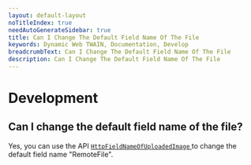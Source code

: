 ```yaml
---
layout: default-layout
noTitleIndex: true
needAutoGenerateSidebar: true
title: Can I Change The Default Field Name Of The File
keywords: Dynamic Web TWAIN, Documentation, Develop
breadcrumbText: Can I Change The Default Field Name Of The File
description: Can I Change The Default Field Name Of The File
---
```


# Development

## Can I change the default field name of the file? 

Yes, you can use the API [ `HttpFieldNameOfUploadedImage` ]({{site.info}}api/WebTwain_IO.html#httpfieldnameofuploadedimage) to change the default field name "RemoteFile".
